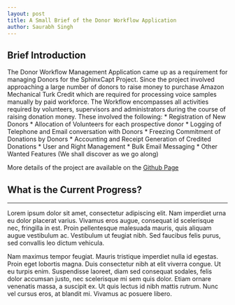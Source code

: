```yaml
---
layout: post
title: A Small Brief of the Donor Workflow Application
author: Saurabh Singh
---
```

Brief Introduction
---
The Donor Workflow Management Application came up as a requirement for managing Donors for the SphinxCapt Project. Since the project  involved approaching a large number of donors to raise money to purchase Amazon Mechanical Turk Credit which are required for processing voice samples manually by paid workforce.
The Workflow encompasses all activities required by volunteers, supervisors and administrators during the course of raising donation money. These involved the following:
    * Registration of New Donors
    * Allocation of Volunteers for each prospective donor
    * Logging of Telephone and Email conversation with Donors
    * Freezing Commitment of Donations by Donors
    * Accounting and Receipt Generation of Credited Donations
    * User and Right Management
    * Bulk Email Messaging
    * Other Wanted Features (We shall discover as we go along)

More details of the project are available on the [Github Page](https://github.com/saurabhima/gsoc_LEADERBOARD)
## What is the Current Progress? 
-----

Lorem ipsum dolor sit amet, consectetur adipiscing elit. Nam imperdiet urna eu dolor placerat varius. Vivamus eros augue, consequat id scelerisque nec, fringilla in est. Proin pellentesque malesuada mauris, quis aliquam augue vestibulum ac. Vestibulum ut feugiat nibh. Sed faucibus felis purus, sed convallis leo dictum vehicula. 

Nam maximus tempor feugiat. Mauris tristique imperdiet nulla id egestas. Proin eget lobortis magna. Duis consectetur nibh at elit viverra congue. Ut eu turpis enim. Suspendisse laoreet, diam sed consequat sodales, felis dolor accumsan justo, nec scelerisque mi sem quis dolor. Etiam ornare venenatis massa, a suscipit ex. Ut quis lectus id nibh mattis rutrum. Nunc vel cursus eros, at blandit mi. Vivamus ac posuere libero.

